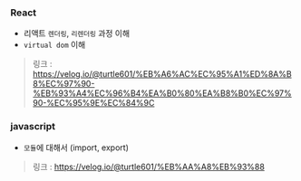 ### React
- 리액트 `렌더링`, `리렌더링` 과정 이해
- `virtual dom` 이해

> 링크 : https://velog.io/@turtle601/%EB%A6%AC%EC%95%A1%ED%8A%B8%EC%97%90-%EB%93%A4%EC%96%B4%EA%B0%80%EA%B8%B0%EC%97%90-%EC%95%9E%EC%84%9C

### javascript
- `모듈`에 대해서 (import, export)

> 링크 : https://velog.io/@turtle601/%EB%AA%A8%EB%93%88
